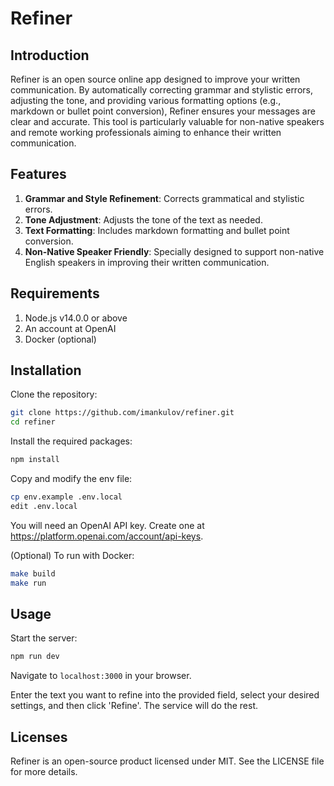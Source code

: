 # Refiner

## Introduction

Refiner is an open source online app designed to improve your written communication. By automatically correcting grammar and stylistic errors, adjusting the tone, and providing various formatting options (e.g., markdown or bullet point conversion), Refiner ensures your messages are clear and accurate. This tool is particularly valuable for non-native speakers and remote working professionals aiming to enhance their written communication.

## Features

1. **Grammar and Style Refinement**: Corrects grammatical and stylistic errors.
2. **Tone Adjustment**: Adjusts the tone of the text as needed.
3. **Text Formatting**: Includes markdown formatting and bullet point conversion.
4. **Non-Native Speaker Friendly**: Specially designed to support non-native English speakers in improving their written communication.

## Requirements

1. Node.js v14.0.0 or above
2. An account at OpenAI
3. Docker (optional)

## Installation

Clone the repository:

```bash
git clone https://github.com/imankulov/refiner.git
cd refiner
```

Install the required packages:

```bash
npm install
```

Copy and modify the env file:

```bash
cp env.example .env.local
edit .env.local
```

You will need an OpenAI API key. Create one at https://platform.openai.com/account/api-keys.

(Optional) To run with Docker:

```bash
make build
make run
```

## Usage

Start the server:

```bash
npm run dev
```

Navigate to `localhost:3000` in your browser.

Enter the text you want to refine into the provided field, select your desired settings, and then click 'Refine'. The service will do the rest.

## Licenses

Refiner is an open-source product licensed under MIT. See the LICENSE file for more details.
